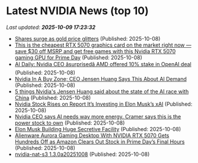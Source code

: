 # Latest NVIDIA News (top 10)
_Last updated: **2025-10-09 17:23:32**_

- [Shares surge as gold price glitters](https://www.irishtimes.com/business/2025/10/08/shares-surge-as-gold-price-glitters/) (Published: 2025-10-08)
- [This is the cheapest RTX 5070 graphics card on the market right now — save $30 off MSRP and get free games with this Nvidia RTX 5070 gaming GPU for Prime Day](https://www.tomshardware.com/pc-components/gpus/this-is-the-cheapest-rtx-5070-graphics-card-on-the-market-right-now-save-usd30-off-msrp-and-free-game-bundles-on-this-nvidia-rtx-5070-gaming-gpu-for-prime-day) (Published: 2025-10-08)
- [AI Daily: Nvidia CEO âsurprisedâ AMD offered 10% stake in OpenAI deal](https://thefly.com/permalinks/entry.php/id4210144/$PRIVATE;NVDA;AMD;AON;MSFT;TSLA;HOTH-AI-Daily-Nvidia-CEO-surprised-AMD-offered--stake-in-OpenAI-deal) (Published: 2025-10-08)
- [Nvidia In A Buy Zone; CEO Jensen Huang Says This About AI Demand](https://biztoc.com/x/8671ce4df23afd2a) (Published: 2025-10-08)
- [5 things Nvidia's Jensen Huang said about the state of the AI race with China](https://biztoc.com/x/a9a83bd510f3592c) (Published: 2025-10-08)
- [Nvidia Stock Rises on Report It’s Investing in Elon Musk’s xAI](https://biztoc.com/x/9347a609e2bacd49) (Published: 2025-10-08)
- [Nvidia CEO says AI needs way more energy. Cramer says this is the power stock to own](https://biztoc.com/x/6b731811c2098ea9) (Published: 2025-10-08)
- [Elon Musk Building Huge Secretive Facility](https://futurism.com/artificial-intelligence/musk-xai-facility-memphis) (Published: 2025-10-08)
- [Alienware Aurora Gaming Desktop With NVIDIA RTX 5070 Gets Hundreds Off as Amazon Clears Out Stock in Prime Day’s Final Hours](https://kotaku.com/alienware-aurora-gaming-desktop-with-nvidia-rtx-5070-gets-hundreds-off-as-amazon-clears-out-stock-in-prime-days-final-hours-2000632650) (Published: 2025-10-08)
- [nvidia-nat-s3 1.3.0a20251008](https://pypi.org/project/nvidia-nat-s3/1.3.0a20251008/) (Published: 2025-10-08)
